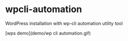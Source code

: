 # wpcli-automation
WordPress installation with wp-cli automation utility tool 

[wps demo](demo/wp cli automation.gif)